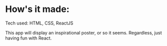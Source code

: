 # How's it made:

Tech used: HTML, CSS, ReactJS

This app will display an inspirational poster, or so it seems. Regardless, just having fun with React. 

